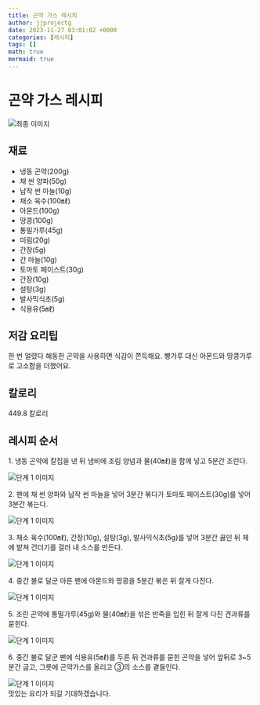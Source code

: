 ```yaml
---
title: 곤약 가스 레시피
author: jjprojectg
date: 2023-11-27 03:01:02 +0000
categories: [레시피]
tags: []
math: true
mermaid: true
---
```

<meta name="og:type" content="website"/>
<meta charset="UTF-8"/>
<div class="header">
  <h1>곤약 가스 레시피</h1>
</div>

<div class="container my-4">
  <div class="row">
    <div class="col-12 col-md-6">
      <div class="recipe-image">
        <img src="http://www.foodsafetykorea.go.kr/uploadimg/20210210/20210210113042_1612924242867.jpg" class="step-image" alt="최종 이미지"/>
      </div>
    </div>
    <div class="col-12 col-md-6">
      <div class="ingredients">
        <h2>재료</h2>
        <ul class="card">
          <li> 냉동 곤약(200g) </li>
          <li>  채 썬 양파(50g) </li>
          <li>  납작 썬 마늘(10g) </li>
          <li>  채소 육수(100㎖) </li>
          <li>  아몬드(100g) </li>
          <li>  땅콩(100g) </li>
          <li>  통밀가루(45g) </li>
          <li>  미림(20g) </li>
          <li>  간장(5g) </li>
          <li>  간 마늘(10g) </li>
          <li>  토마토 페이스트(30g) </li>
          <li>  간장(10g) </li>
          <li>  설탕(3g) </li>
          <li>  발사믹식초(5g) </li>
          <li>  식용유(5㎖) </li>
</ul>
      </div>
    </div>
    <div class="col-12 col-md-6">
      <div class="ingredients">
        <h2>저감 요리팁</h2>
        <div class="card"> 
          <p>
            한 번 얼렸다 해동한 곤약을 사용하면 식감이 쫀득해요.
빵가루 대신 아몬드와 땅콩가루로 고소함을 더했어요.
          </p>
        </div>
      </div>
      <div class="ingredients">
        <h2>칼로리</h2>
        <div class="card"> 
          <p>
            449.8 칼로리
          </p>
        </div>
      </div>
    </div>
  </div>

  <h2 class="my-4">레시피 순서</h2>
  <div class="card recipe-card">
    <div class="card-body recipe-step">
      <p class="card-text step-description">1. 냉동 곤약에 칼집을 낸 뒤 냄비에 조림 양념과 물(40㎖)을 함께 넣고 5분간 조린다.</p>
      <img src="http://www.foodsafetykorea.go.kr/uploadimg/20210210/20210210113133_1612924293965.jpg" alt="단계 1 이미지" class="step-image"/>
    </div>
  </div>
  <div class="card recipe-card">
    <div class="card-body recipe-step">
      <p class="card-text step-description">2. 팬에 채 썬 양파와 납작 썬 마늘을 넣어 3분간 볶다가 토마토 페이스트(30g)를 넣어 3분간 볶는다.</p>
      <img src="http://www.foodsafetykorea.go.kr/uploadimg/20210210/20210210113155_1612924315331.jpg" alt="단계 1 이미지" class="step-image"/>
    </div>
  </div>
  <div class="card recipe-card">
    <div class="card-body recipe-step">
      <p class="card-text step-description">3. 채소 육수(100㎖), 간장(10g), 설탕(3g), 발사믹식초(5g)를 넣어 3분간 끓인 뒤 체에 밭쳐 건더기를 걸러 내 소스를 만든다.</p>
      <img src="http://www.foodsafetykorea.go.kr/uploadimg/20210210/20210210113211_1612924331487.jpg" alt="단계 1 이미지" class="step-image"/>
    </div>
  </div>
  <div class="card recipe-card">
    <div class="card-body recipe-step">
      <p class="card-text step-description">4. 중간 불로 달군 마른 팬에 아몬드와 땅콩을 5분간 볶은 뒤 잘게 다진다.</p>
      <img src="http://www.foodsafetykorea.go.kr/uploadimg/20210210/20210210113224_1612924344454.jpg" alt="단계 1 이미지" class="step-image"/>
    </div>
  </div>
  <div class="card recipe-card">
    <div class="card-body recipe-step">
      <p class="card-text step-description">5. 조린 곤약에 통밀가루(45g)와 물(40㎖)을 섞은 반죽을 입힌 뒤 잘게 다진 견과류를 묻힌다.</p>
      <img src="http://www.foodsafetykorea.go.kr/uploadimg/20210210/20210210012203_1612930923830.jpg" alt="단계 1 이미지" class="step-image"/>
    </div>
  </div>
  <div class="card recipe-card">
    <div class="card-body recipe-step">
      <p class="card-text step-description">6. 중간 불로 달군 팬에 식용유(5㎖)를 두른 뒤 견과류를 묻힌 곤약을 넣어 앞뒤로 3~5분간 굽고, 그릇에 곤약가스를 올리고 ③의 소스를 곁들인다.</p>
      <img src="http://www.foodsafetykorea.go.kr/uploadimg/20210210/20210210012221_1612930941301.jpg" alt="단계 1 이미지" class="step-image"/>
    </div>
  </div>

</div>
맛있는 요리가 되길 기대하겠습니다.
